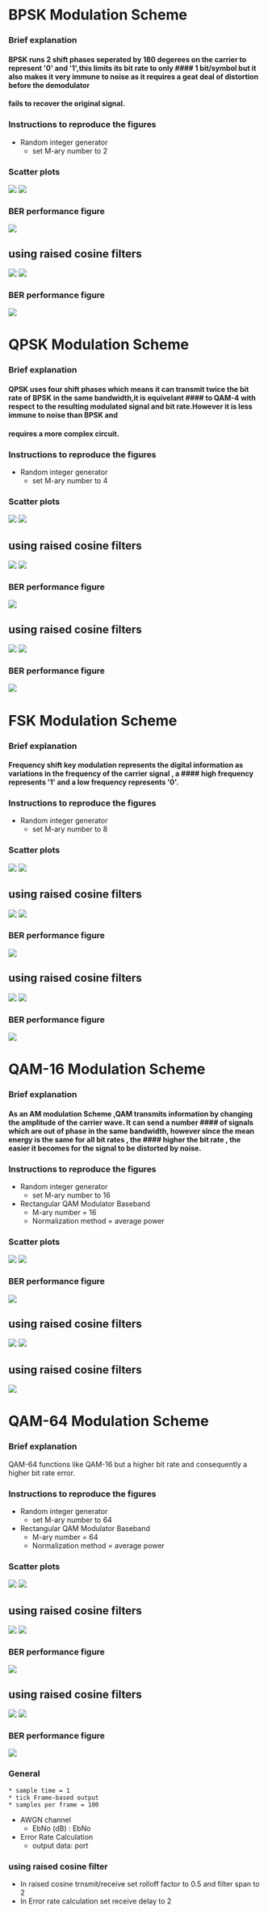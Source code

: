 
# BPSK Modulation Scheme

### Brief explanation
#### BPSK runs 2 shift phases seperated by 180 degerees on the carrier to represent '0' and '1',this limits its bit rate to only #### 1 bit/symbol but it also makes it very immune to noise as it requires a geat deal of distortion before the demodulator
#### fails to recover the original signal.

### Instructions to reproduce the figures
* Random integer generator 
    * set M-ary number to 2
### Scatter plots
![](Scatter_Plots/BPSK1.PNG?raw=true)
![](Scatter_Plots/BPSK2.PNG?raw=true)





### BER performance figure

![](Ber_figures/BPSK_BER.png?raw=true)

## using raised cosine filters

![](Scatter_Plots/BPSK1_cosine.PNG?raw=true)
![](Scatter_Plots/BPSK2_cosine.PNG?raw=true)
### BER performance figure
![](Ber_figures/BPSK_BER_COSINE.png?raw=true)

# QPSK Modulation Scheme

### Brief explanation
#### QPSK uses four shift phases which means it can transmit twice the bit rate of BPSK in the same bandwidth,it is equivelant #### to QAM-4 with respect to the resulting modulated signal and bit rate.However it is less immune to noise than BPSK and 
#### requires a more complex circuit. 
### Instructions to reproduce the figures
* Random integer generator 
    * set M-ary number to 4
### Scatter plots
![](Scatter_Plots/QPSK1.PNG?raw=true)
![](Scatter_Plots/QPSK2.PNG?raw=true)

## using raised cosine filters

![](Scatter_Plots/QPSK1_cosine.PNG?raw=true)
![](Scatter_Plots/QPSK2_cosine.PNG?raw=true)


### BER performance figure


![](Ber_figures/QPSK_BER.png?raw=true)

## using raised cosine filters

![](Scatter_Plots/QPSK1_cosine.PNG?raw=true)
![](Scatter_Plots/QPSK2_cosine.PNG?raw=true)
### BER performance figure
![](Ber_figures/QPSK_BER_COSINE.png?raw=true)
# FSK Modulation Scheme

### Brief explanation
#### Frequency shift key modulation represents the digital information as variations in the frequency of the carrier signal , a #### high frequency represents '1' and a low frequency represents '0'.
### Instructions to reproduce the figures
* Random integer generator 
    * set M-ary number to 8
### Scatter plots
![](Scatter_Plots/FSK1.PNG?raw=true)
![](Scatter_Plots/FSK2.PNG?raw=true)

## using raised cosine filters

![](Scatter_Plots/FSK1_cosine.PNG?raw=true)
![](Scatter_Plots/FSK2_cosine.PNG?raw=true)


### BER performance figure


![](Ber_figures/FSK_BER.png?raw=true)

## using raised cosine filters

![](Scatter_Plots/FSK1_cosine.PNG?raw=true)
![](Scatter_Plots/FSK2_cosine.PNG?raw=true)
### BER performance figure
![](Ber_figures/FSK_BER_COSINE.png?raw=true)
# QAM-16 Modulation Scheme

### Brief explanation
#### As an AM modulation Scheme ,QAM transmits information by changing the amplitude of the carrier wave. It can send a number #### of signals which are out of phase in the same bandwidth, however since the mean energy is the same for all bit rates , the #### higher the bit rate , the easier it becomes for the signal to be distorted by noise.  
### Instructions to reproduce the figures
* Random integer generator 
    * set M-ary number to 16
* Rectangular QAM Modulator Baseband
    * M-ary number = 16
    * Normalization method = average power
### Scatter plots
![](Scatter_Plots/QAM16_1.PNG?raw=true)
![](Scatter_Plots/QAM16_2.PNG?raw=true)



### BER performance figure


![](Ber_figures/QAM16_BER.png?raw=true)

## using raised cosine filters

![](Scatter_Plots/QAM16_1_cosine.PNG?raw=true)
![](Scatter_Plots/QAM16_2_cosine.PNG?raw=true)
## using raised cosine filters
![](Ber_figures/QAM16_BER_COSINE.png?raw=true)
# QAM-64 Modulation Scheme

### Brief explanation
QAM-64 functions like QAM-16 but a higher bit rate and consequently a higher bit rate error.
### Instructions to reproduce the figures
* Random integer generator 
    * set M-ary number to 64
* Rectangular QAM Modulator Baseband
    * M-ary number = 64
    * Normalization method = average power
### Scatter plots
![](Scatter_Plots/QAM64_1.PNG?raw=true)
![](Scatter_Plots/QAM64_2.PNG?raw=true)
## using raised cosine filters

![](Scatter_Plots/QAM64_1_cosine.PNG?raw=true)
![](Scatter_Plots/QAM64_2_cosine.PNG?raw=true)

### BER performance figure

![](Ber_figures/QAM64_BER.png?raw=true)
## using raised cosine filters

![](Scatter_Plots/QAM64_1_cosine.PNG?raw=true)
![](Scatter_Plots/QAM64_2_cosine.PNG?raw=true)
### BER performance figure
![](Ber_figures/QAM64_BER_COSINE.png?raw=true)
### General 
    * sample time = 1
    * tick Frame-based output
    * samples per frame = 100
* AWGN channel
    * EbNo (dB) : EbNo
* Error Rate Calculation
    * output data: port
### using raised cosine filter
* In raised cosine trnsmit/receive set rolloff factor to 0.5 and filter span to 2
* In Error rate calculation set receive delay to 2
